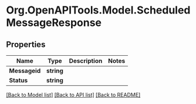 
# Org.OpenAPITools.Model.ScheduledMessageResponse

## Properties

Name | Type | Description | Notes
------------ | ------------- | ------------- | -------------
**Messageid** | **string** |  | 
**Status** | **string** |  | 

[[Back to Model list]](../README.md#documentation-for-models)
[[Back to API list]](../README.md#documentation-for-api-endpoints)
[[Back to README]](../README.md)

